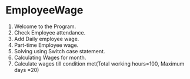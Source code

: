 # EmployeeWage
1) Welcome to the Program.
2) Check Employee attendance.
3) Add Daily employee wage.
4) Part-time Employee wage.
5) Solving using Switch case statement.
6) Calculating Wages for month.
7) Calculate wages till condition met(Total working hours=100, Maximum days =20)
